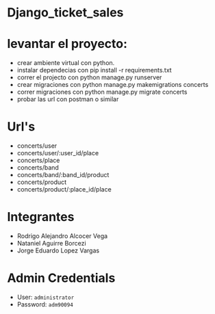 # Django_ticket_sales

# levantar el proyecto:
- crear ambiente virtual con python.
- instalar dependecias con pip install -r requirements.txt
- correr el projecto con python manage.py runserver
- crear migraciones con python manage.py makemigrations concerts
- correr migraciones con python manage.py migrate concerts
- probar las url con postman o similar


# Url's
- concerts/user
- concerts/user/:user_id/place
- concerts/place
- concerts/band
- concerts/band/:band_id/product
- concerts/product
- concerts/product/:place_id/place

# Integrantes
- Rodrigo Alejandro Alcocer Vega
- Nataniel Aguirre Borcezi
- Jorge Eduardo Lopez Vargas

# Admin Credentials
- User: `administrator`
- Password: `adm90094`